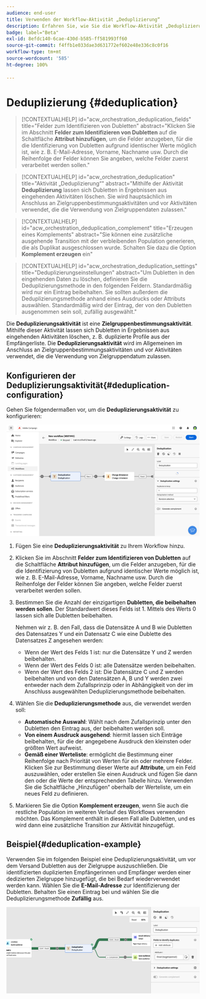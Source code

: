 ```yaml
---
audience: end-user
title: Verwenden der Workflow-Aktivität „Deduplizierung“
description: Erfahren Sie, wie Sie die Workflow-Aktivität „Deduplizierung“ verwenden.
badge: label="Beta"
exl-id: 8efdc140-6cae-430d-b585-ff581993ff60
source-git-commit: f4ffb1e033dae3d631772ef602e48e336c8c0f16
workflow-type: tm+mt
source-wordcount: '585'
ht-degree: 100%

---
```


# Deduplizierung {#deduplication}

>[!CONTEXTUALHELP]
>id="acw_orchestration_deduplication_fields"
>title="Felder zum Identifizieren von Dubletten"
>abstract="Klicken Sie im Abschnitt **Felder zum Identifizieren von Dubletten** auf die Schaltfläche **Attribut hinzufügen**, um die Felder anzugeben, für die die Identifizierung von Dubletten aufgrund identischer Werte möglich ist, wie z. B. E-Mail-Adresse, Vorname, Nachname usw. Durch die Reihenfolge der Felder können Sie angeben, welche Felder zuerst verarbeitet werden sollen."

>[!CONTEXTUALHELP]
>id="acw_orchestration_deduplication"
>title="Aktivität „Deduplizierung“"
>abstract="Mithilfe der Aktivität **Deduplizierung** lassen sich Dubletten in Ergebnissen aus eingehenden Aktivitäten löschen. Sie wird hauptsächlich im Anschluss an Zielgruppenbestimmungsaktivitäten und vor Aktivitäten verwendet, die die Verwendung von Zielgruppendaten zulassen."


>[!CONTEXTUALHELP]
>id="acw_orchestration_deduplication_complement"
>title="Erzeugen eines Komplements"
>abstract="Sie können eine zusätzliche ausgehende Transition mit der verbleibenden Population generieren, die als Duplikat ausgeschlossen wurde. Schalten Sie dazu die Option **Komplement erzeugen** ein"

>[!CONTEXTUALHELP]
>id="acw_orchestration_deduplication_settings"
>title="Deduplizierungseinstellungen"
>abstract="Um Dubletten in den eingehenden Daten zu löschen, definieren Sie die Deduplizierungsmethode in den folgenden Feldern. Standardmäßig wird nur ein Eintrag beibehalten. Sie sollten außerdem die Deduplizierungsmethode anhand eines Ausdrucks oder Attributs auswählen. Standardmäßig wird der Eintrag, der von den Dubletten ausgenommen sein soll, zufällig ausgewählt."

Die **Deduplizierungsaktivität** ist eine **Zielgruppenbestimmungsaktivität**. Mithilfe dieser Aktivität lassen sich Dubletten in Ergebnissen aus eingehenden Aktivitäten löschen, z. B. duplizierte Profile aus der Empfängerliste. Die **Deduplizierungsaktivität** wird im Allgemeinen im Anschluss an Zielgruppenbestimmungsaktivitäten und vor Aktivitäten verwendet, die die Verwendung von Zielgruppendatum zulassen.

## Konfigurieren der Deduplizierungsaktivität{#deduplication-configuration}

Gehen Sie folgendermaßen vor, um die **Deduplizierungsaktivität** zu konfigurieren:

![](../assets/workflow-deduplication.png)

1. Fügen Sie eine **Deduplizierungsaktivität** zu Ihrem Workflow hinzu.

1. Klicken Sie im Abschnitt **Felder zum Identifizieren von Dubletten** auf die Schaltfläche **Attribut hinzufügen**, um die Felder anzugeben, für die die Identifizierung von Dubletten aufgrund identischer Werte möglich ist, wie z. B. E-Mail-Adresse, Vorname, Nachname usw. Durch die Reihenfolge der Felder können Sie angeben, welche Felder zuerst verarbeitet werden sollen.

1. Bestimmen Sie die Anzahl der einzigartigen **Dubletten, die beibehalten werden sollen**. Der Standardwert dieses Felds ist 1. Mittels des Werts 0 lassen sich alle Dubletten beibehalten.

   Nehmen wir z. B. den Fall, dass die Datensätze A und B wie Dubletten des Datensatzes Y und ein Datensatz C wie eine Dublette des Datensatzes Z angesehen werden:

   * Wenn der Wert des Felds 1 ist: nur die Datensätze Y und Z werden beibehalten.
   * Wenn der Wert des Felds 0 ist: alle Datensätze werden beibehalten.
   * Wenn der Wert des Felds 2 ist: Die Datensätze C und Z werden beibehalten und von den Datensätzen A, B und Y werden zwei entweder nach dem Zufallsprinzip oder in Abhängigkeit von der im Anschluss ausgewählten Deduplizierungsmethode beibehalten.

1. Wählen Sie die **Deduplizierungsmethode** aus, die verwendet werden soll:

   * **Automatische Auswahl**: Wählt nach dem Zufallsprinzip unter den Dubletten den Eintrag aus, der beibehalten werden soll.
   * **Von einem Ausdruck ausgehend**: hiermit lassen sich Einträge beibehalten, für die der angegebene Ausdruck den kleinsten oder größten Wert aufweist.
   * **Gemäß einer Werteliste**: ermöglicht die Bestimmung einer Reihenfolge nach Priorität von Werten für ein oder mehrere Felder. Klicken Sie zur Bestimmung dieser Werte auf **Attribute**, um ein Feld auszuwählen, oder erstellen Sie einen Ausdruck und fügen Sie dann den oder die Werte der entsprechenden Tabelle hinzu. Verwenden Sie die Schaltfläche „Hinzufügen“ oberhalb der Werteliste, um ein neues Feld zu definieren.

1. Markieren Sie die Option **Komplement erzeugen**, wenn Sie auch die restliche Population im weiteren Verlauf des Workflows verwenden möchten. Das Komplement enthält in diesem Fall alle Dubletten, und es wird dann eine zusätzliche Transition zur Aktivität hinzugefügt.

## Beispiel{#deduplication-example}

Verwenden Sie im folgenden Beispiel eine Deduplizierungsaktivität, um vor dem Versand Dubletten aus der Zielgruppe auszuschließen. Die identifizierten duplizierten Empfängerinnen und Empfänger werden einer dedizierten Zielgruppe hinzugefügt, die bei Bedarf wiederverwendet werden kann. Wählen Sie die **E-Mail-Adresse** zur Identifizierung der Dubletten. Behalten Sie einen Eintrag bei und wählen Sie die Deduplizierungsmethode **Zufällig** aus.

![](../assets/workflow-deduplication-example.png)
